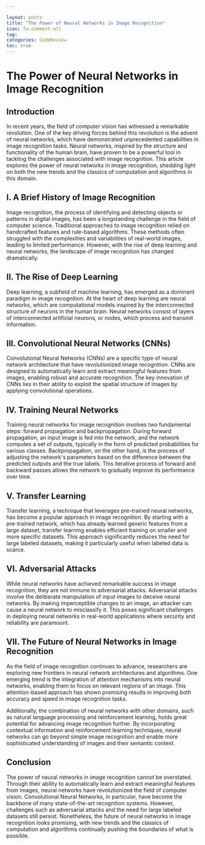 ```yaml
---

layout: posts
title: "The Power of Neural Networks in Image Recognition"
icon: fa-comment-alt
tag:      
categories: CodeReview
toc: true
---
```




# The Power of Neural Networks in Image Recognition

## Introduction

In recent years, the field of computer vision has witnessed a remarkable revolution. One of the key driving forces behind this revolution is the advent of neural networks, which have demonstrated unprecedented capabilities in image recognition tasks. Neural networks, inspired by the structure and functionality of the human brain, have proven to be a powerful tool in tackling the challenges associated with image recognition. This article explores the power of neural networks in image recognition, shedding light on both the new trends and the classics of computation and algorithms in this domain.

## I. A Brief History of Image Recognition

Image recognition, the process of identifying and detecting objects or patterns in digital images, has been a longstanding challenge in the field of computer science. Traditional approaches to image recognition relied on handcrafted features and rule-based algorithms. These methods often struggled with the complexities and variabilities of real-world images, leading to limited performance. However, with the rise of deep learning and neural networks, the landscape of image recognition has changed dramatically.

## II. The Rise of Deep Learning

Deep learning, a subfield of machine learning, has emerged as a dominant paradigm in image recognition. At the heart of deep learning are neural networks, which are computational models inspired by the interconnected structure of neurons in the human brain. Neural networks consist of layers of interconnected artificial neurons, or nodes, which process and transmit information.

## III. Convolutional Neural Networks (CNNs)

Convolutional Neural Networks (CNNs) are a specific type of neural network architecture that have revolutionized image recognition. CNNs are designed to automatically learn and extract meaningful features from images, enabling robust and accurate recognition. The key innovation of CNNs lies in their ability to exploit the spatial structure of images by applying convolutional operations.

## IV. Training Neural Networks

Training neural networks for image recognition involves two fundamental steps: forward propagation and backpropagation. During forward propagation, an input image is fed into the network, and the network computes a set of outputs, typically in the form of predicted probabilities for various classes. Backpropagation, on the other hand, is the process of adjusting the network's parameters based on the difference between the predicted outputs and the true labels. This iterative process of forward and backward passes allows the network to gradually improve its performance over time.

## V. Transfer Learning

Transfer learning, a technique that leverages pre-trained neural networks, has become a popular approach in image recognition. By starting with a pre-trained network, which has already learned generic features from a large dataset, transfer learning enables efficient training on smaller and more specific datasets. This approach significantly reduces the need for large labeled datasets, making it particularly useful when labeled data is scarce.

## VI. Adversarial Attacks

While neural networks have achieved remarkable success in image recognition, they are not immune to adversarial attacks. Adversarial attacks involve the deliberate manipulation of input images to deceive neural networks. By making imperceptible changes to an image, an attacker can cause a neural network to misclassify it. This poses significant challenges in deploying neural networks in real-world applications where security and reliability are paramount.

## VII. The Future of Neural Networks in Image Recognition

As the field of image recognition continues to advance, researchers are exploring new frontiers in neural network architectures and algorithms. One emerging trend is the integration of attention mechanisms into neural networks, enabling them to focus on relevant regions of an image. This attention-based approach has shown promising results in improving both accuracy and speed in image recognition tasks.

Additionally, the combination of neural networks with other domains, such as natural language processing and reinforcement learning, holds great potential for advancing image recognition further. By incorporating contextual information and reinforcement learning techniques, neural networks can go beyond simple image recognition and enable more sophisticated understanding of images and their semantic context.

## Conclusion

The power of neural networks in image recognition cannot be overstated. Through their ability to automatically learn and extract meaningful features from images, neural networks have revolutionized the field of computer vision. Convolutional Neural Networks, in particular, have become the backbone of many state-of-the-art recognition systems. However, challenges such as adversarial attacks and the need for large labeled datasets still persist. Nonetheless, the future of neural networks in image recognition looks promising, with new trends and the classics of computation and algorithms continually pushing the boundaries of what is possible.